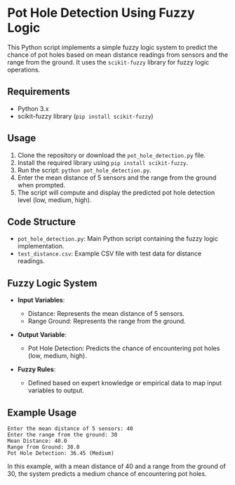 

# Pot Hole Detection Using Fuzzy Logic

This Python script implements a simple fuzzy logic system to predict the chance of pot holes based on mean distance readings from sensors and the range from the ground. It uses the `scikit-fuzzy` library for fuzzy logic operations.

## Requirements

- Python 3.x
- scikit-fuzzy library (`pip install scikit-fuzzy`)

## Usage

1. Clone the repository or download the `pot_hole_detection.py` file.
2. Install the required library using `pip install scikit-fuzzy`.
3. Run the script: `python pot_hole_detection.py`.
4. Enter the mean distance of 5 sensors and the range from the ground when prompted.
5. The script will compute and display the predicted pot hole detection level (low, medium, high).

## Code Structure

- `pot_hole_detection.py`: Main Python script containing the fuzzy logic implementation.
- `test_distance.csv`: Example CSV file with test data for distance readings.

## Fuzzy Logic System

- **Input Variables**:
  - Distance: Represents the mean distance of 5 sensors.
  - Range Ground: Represents the range from the ground.

- **Output Variable**:
  - Pot Hole Detection: Predicts the chance of encountering pot holes (low, medium, high).

- **Fuzzy Rules**:
  - Defined based on expert knowledge or empirical data to map input variables to output.

## Example Usage

```
Enter the mean distance of 5 sensors: 40
Enter the range from the ground: 30
Mean Distance: 40.0
Range from Ground: 30.0
Pot Hole Detection: 36.45 (Medium)
```

In this example, with a mean distance of 40 and a range from the ground of 30, the system predicts a medium chance of encountering pot holes.
